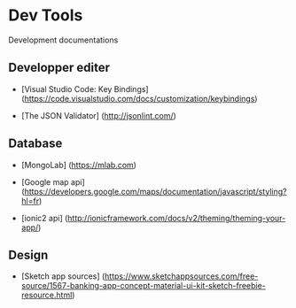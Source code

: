 # Dev Tools
Development documentations

## Developper editer
* [Visual Studio Code: Key Bindings] (https://code.visualstudio.com/docs/customization/keybindings)

* [The JSON Validator] (http://jsonlint.com/)

## Database
* [MongoLab] (https://mlab.com)

* [Google map api] (https://developers.google.com/maps/documentation/javascript/styling?hl=fr)

* [ionic2 api] (http://ionicframework.com/docs/v2/theming/theming-your-app/)


## Design
* [Sketch app sources] (https://www.sketchappsources.com/free-source/1567-banking-app-concept-material-ui-kit-sketch-freebie-resource.html)

